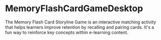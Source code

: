 # MemoryFlashCardGameDesktop
 The Memory Flash Card Storyline Game is an interactive matching activity that helps learners improve retention by recalling and pairing cards. It's a fun way to reinforce key concepts within e-learning content.
